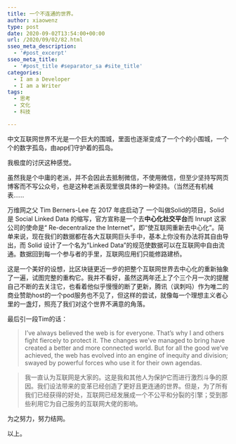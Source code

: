 ```yaml
---
title: 一个不连通的世界。
author: xiaowenz
type: post
date: 2020-09-02T13:54:00+00:00
url: /2020/09/02/82.html
sseo_meta_description:
  - '#post_excerpt'
sseo_meta_title:
  - '#post_title #separator_sa #site_title'
categories:
  - I am a Developer
  - I am a Writer
tags:
  - 思考
  - 文化
  - 科技

---
```

中文互联网世界不光是一个巨大的围城，里面也逐渐变成了一个个的小围城，一个个的数字孤岛，由app们守护着的孤岛。

我极度的讨厌这种感觉。

虽然我是个中庸的老派，并不会因此去抵制微信，不使用微信，但至少坚持写网页博客而不写公众号，也是这种老派表现里很具体的一种坚持。（当然还有机械表……

万维网之父 Tim Berners-Lee 在 2017 年底启动了&nbsp;一个叫做Solid的项目，Solid 是 Social Linked Data 的缩写，官方宣称是一个去**中心化社交平台**而 Inrupt 这家公司的使命是“ Re-decentralize the Internet”，即“使互联网重新去中心化”。简单来说，现在我们的数据都在各大互联网巨头手中，基本上你没有办法将其自由导出，而 Solid 设计了一个名为“Linked Data”的规范使数据可以在互联网中自由流通。数据回到每一个参与者的手里，互联网应用们只能修路建桥。

这是一个美好的设想，比区块链更近一步的把整个互联网世界去中心化的重新抽象了一遍，试图完整的重构它。我并不看好，虽然这两年还上了个三个月一次的提醒自己不断的去关注它，也看着他似乎慢慢的断了更新，腾讯（讽刺吗）作为唯二的商业赞助host的一个pod服务也不见了，但这样的尝试，就像每一个理想主义者心里的一盏灯，照亮了我们对这个世界不满意的角落。

最后引一段Tim的话：

<blockquote class="wp-block-quote">
  <p>
    I’ve always believed the web is for everyone. That&#8217;s why I and others fight fiercely to protect it. The changes we’ve managed to bring have created a better and more connected world. But for all the good we’ve achieved, the web has evolved into an engine of inequity and division; swayed by powerful forces who use it for their own agendas.
  </p>
</blockquote>

<blockquote class="wp-block-quote">
  <p>
    我一直认为互联网是大家的。这是我和其他人为保护它而进行激烈斗争的原因。我们设法带来的变革已经创造了更好且更连通的世界。但是，为了所有我们已经获得的好处，互联网已经发展成一个不公平和分裂的引擎；受到那些利用它为自己服务的互联网大佬的影响。
  </p>
</blockquote>

为之努力，努力结网。

以上。